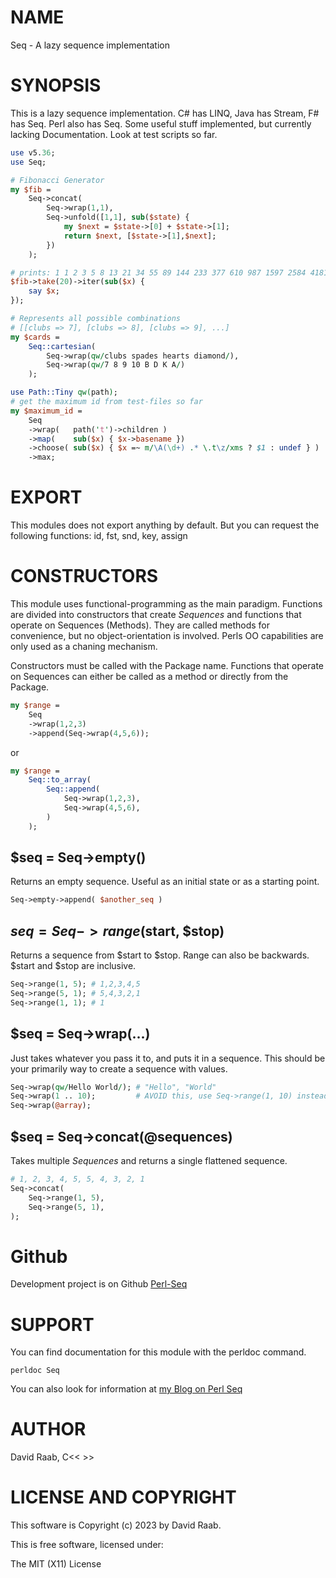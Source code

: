 # NAME

Seq - A lazy sequence implementation

# SYNOPSIS

This is a lazy sequence implementation. C# has LINQ, Java has Stream, F#
has Seq. Perl also has Seq. Some useful stuff implemented, but currently
lacking Documentation. Look at test scripts so far.

```perl
use v5.36;
use Seq;

# Fibonacci Generator
my $fib =
    Seq->concat(
        Seq->wrap(1,1),
        Seq->unfold([1,1], sub($state) {
            my $next = $state->[0] + $state->[1];
            return $next, [$state->[1],$next];
        })
    );

# prints: 1 1 2 3 5 8 13 21 34 55 89 144 233 377 610 987 1597 2584 4181 6765
$fib->take(20)->iter(sub($x) {
    say $x;
});

# Represents all possible combinations
# [[clubs => 7], [clubs => 8], [clubs => 9], ...]
my $cards =
    Seq::cartesian(
        Seq->wrap(qw/clubs spades hearts diamond/),
        Seq->wrap(qw/7 8 9 10 B D K A/)
    );

use Path::Tiny qw(path);
# get the maximum id from test-files so far
my $maximum_id =
    Seq
    ->wrap(   path('t')->children )
    ->map(    sub($x) { $x->basename })
    ->choose( sub($x) { $x =~ m/\A(\d+) .* \.t\z/xms ? $1 : undef } )
    ->max;
```

# EXPORT

This modules does not export anything by default. But you can request the following
functions: id, fst, snd, key, assign

# CONSTRUCTORS

This module uses functional-programming as the main paradigm. Functions are
divided into constructors that create *Sequences* and functions
that operate on Sequences (Methods). They are called methods for convenience,
but no object-orientation is involved. Perls OO capabilities are only
used as a chaning mechanism.

Constructors must be called with the Package name. Functions that operate
on Sequences can either be called as a method or directly from the Package.

```perl
my $range =
    Seq
    ->wrap(1,2,3)
    ->append(Seq->wrap(4,5,6));
```

or

```perl
my $range =
    Seq::to_array(
        Seq::append(
            Seq->wrap(1,2,3),
            Seq->wrap(4,5,6),
        )
    );
```

## $seq = Seq->empty()

Returns an empty sequence. Useful as an initial state or as a starting point.

```perl
Seq->empty->append( $another_seq )
```

## $seq = Seq->range($start, $stop)

Returns a sequence from $start to $stop. Range can also be backwards. $start
and $stop are inclusive.

```perl
Seq->range(1, 5); # 1,2,3,4,5
Seq->range(5, 1); # 5,4,3,2,1
Seq->range(1, 1); # 1
```

## $seq = Seq->wrap(...)

Just takes whatever you pass it to, and puts it in a sequence. This should be
your primarily way to create a sequence with values.

```perl
Seq->wrap(qw/Hello World/); # "Hello", "World"
Seq->wrap(1 .. 10);         # AVOID this, use Seq->range(1, 10) instead.
Seq->wrap(@array);
```

## $seq = Seq->concat(@sequences)

Takes multiple *Sequences* and returns a single flattened sequence.

```perl
# 1, 2, 3, 4, 5, 5, 4, 3, 2, 1
Seq->concat(
    Seq->range(1, 5),
    Seq->range(5, 1),
);
```

# Github

Development project is on Github [Perl-Seq](https://github.com/DavidRaab/Seq)

# SUPPORT

You can find documentation for this module with the perldoc command.

    perldoc Seq

You can also look for information at [my Blog on Perl Seq](https://davidraab.github.io/tags/perl-seq/)

# AUTHOR

David Raab, C<< <davidraab83 at gmail.com> >>

# LICENSE AND COPYRIGHT

This software is Copyright (c) 2023 by David Raab.

This is free software, licensed under:

  The MIT (X11) License
